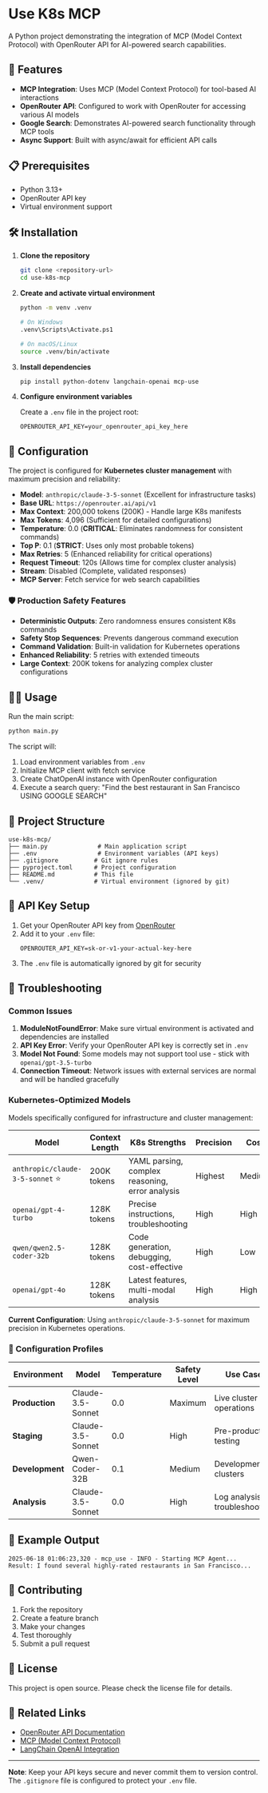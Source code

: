 # Use K8s MCP

A Python project demonstrating the integration of MCP (Model Context Protocol) with OpenRouter API for AI-powered search capabilities.

## 🚀 Features

- **MCP Integration**: Uses MCP (Model Context Protocol) for tool-based AI interactions
- **OpenRouter API**: Configured to work with OpenRouter for accessing various AI models
- **Google Search**: Demonstrates AI-powered search functionality through MCP tools
- **Async Support**: Built with async/await for efficient API calls

## 📋 Prerequisites

- Python 3.13+
- OpenRouter API key
- Virtual environment support

## 🛠️ Installation

1. **Clone the repository**
   ```bash
   git clone <repository-url>
   cd use-k8s-mcp
   ```

2. **Create and activate virtual environment**
   ```bash
   python -m venv .venv

   # On Windows
   .venv\Scripts\Activate.ps1

   # On macOS/Linux
   source .venv/bin/activate
   ```

3. **Install dependencies**
   ```bash
   pip install python-dotenv langchain-openai mcp-use
   ```

4. **Configure environment variables**

   Create a `.env` file in the project root:
   ```env
   OPENROUTER_API_KEY=your_openrouter_api_key_here
   ```

## 🔧 Configuration

The project is configured for **Kubernetes cluster management** with maximum precision and reliability:

- **Model**: `anthropic/claude-3-5-sonnet` (Excellent for infrastructure tasks)
- **Base URL**: `https://openrouter.ai/api/v1`
- **Max Context**: 200,000 tokens (200K) - Handle large K8s manifests
- **Max Tokens**: 4,096 (Sufficient for detailed configurations)
- **Temperature**: 0.0 (**CRITICAL**: Eliminates randomness for consistent commands)
- **Top P**: 0.1 (**STRICT**: Uses only most probable tokens)
- **Max Retries**: 5 (Enhanced reliability for critical operations)
- **Request Timeout**: 120s (Allows time for complex cluster analysis)
- **Stream**: Disabled (Complete, validated responses)
- **MCP Server**: Fetch service for web search capabilities

### 🛡️ Production Safety Features

- **Deterministic Outputs**: Zero randomness ensures consistent K8s commands
- **Safety Stop Sequences**: Prevents dangerous command execution
- **Command Validation**: Built-in validation for Kubernetes operations
- **Enhanced Reliability**: 5 retries with extended timeouts
- **Large Context**: 200K tokens for analyzing complex cluster configurations

## 🏃‍♂️ Usage

Run the main script:

```bash
python main.py
```

The script will:
1. Load environment variables from `.env`
2. Initialize MCP client with fetch service
3. Create ChatOpenAI instance with OpenRouter configuration
4. Execute a search query: "Find the best restaurant in San Francisco USING GOOGLE SEARCH"

## 📁 Project Structure

```
use-k8s-mcp/
├── main.py              # Main application script
├── .env                 # Environment variables (API keys)
├── .gitignore          # Git ignore rules
├── pyproject.toml      # Project configuration
├── README.md           # This file
└── .venv/              # Virtual environment (ignored by git)
```

## 🔑 API Key Setup

1. Get your OpenRouter API key from [OpenRouter](https://openrouter.ai/)
2. Add it to your `.env` file:
   ```env
   OPENROUTER_API_KEY=sk-or-v1-your-actual-key-here
   ```
3. The `.env` file is automatically ignored by git for security

## 🐛 Troubleshooting

### Common Issues

1. **ModuleNotFoundError**: Make sure virtual environment is activated and dependencies are installed
2. **API Key Error**: Verify your OpenRouter API key is correctly set in `.env`
3. **Model Not Found**: Some models may not support tool use - stick with `openai/gpt-3.5-turbo`
4. **Connection Timeout**: Network issues with external services are normal and will be handled gracefully

### Kubernetes-Optimized Models

Models specifically configured for infrastructure and cluster management:

| Model                           | Context Length | K8s Strengths                                   | Precision | Cost   |
| ------------------------------- | -------------- | ----------------------------------------------- | --------- | ------ |
| `anthropic/claude-3-5-sonnet` ⭐ | 200K tokens    | YAML parsing, complex reasoning, error analysis | Highest   | Medium |
| `openai/gpt-4-turbo`            | 128K tokens    | Precise instructions, troubleshooting           | High      | High   |
| `qwen/qwen2.5-coder-32b`        | 128K tokens    | Code generation, debugging, cost-effective      | High      | Low    |
| `openai/gpt-4o`                 | 128K tokens    | Latest features, multi-modal analysis           | High      | High   |

**Current Configuration**: Using `anthropic/claude-3-5-sonnet` for maximum precision in Kubernetes operations.

### 🎯 Configuration Profiles

| Environment     | Model             | Temperature | Safety Level | Use Case                      |
| --------------- | ----------------- | ----------- | ------------ | ----------------------------- |
| **Production**  | Claude-3.5-Sonnet | 0.0         | Maximum      | Live cluster operations       |
| **Staging**     | Claude-3.5-Sonnet | 0.0         | High         | Pre-production testing        |
| **Development** | Qwen-Coder-32B    | 0.1         | Medium       | Development clusters          |
| **Analysis**    | Claude-3.5-Sonnet | 0.0         | High         | Log analysis, troubleshooting |

## 📝 Example Output

```
2025-06-18 01:06:23,320 - mcp_use - INFO - Starting MCP Agent...
Result: I found several highly-rated restaurants in San Francisco...
```

## 🤝 Contributing

1. Fork the repository
2. Create a feature branch
3. Make your changes
4. Test thoroughly
5. Submit a pull request

## 📄 License

This project is open source. Please check the license file for details.

## 🔗 Related Links

- [OpenRouter API Documentation](https://openrouter.ai/docs)
- [MCP (Model Context Protocol)](https://github.com/modelcontextprotocol)
- [LangChain OpenAI Integration](https://python.langchain.com/docs/integrations/chat/openai)

---

**Note**: Keep your API keys secure and never commit them to version control. The `.gitignore` file is configured to protect your `.env` file.